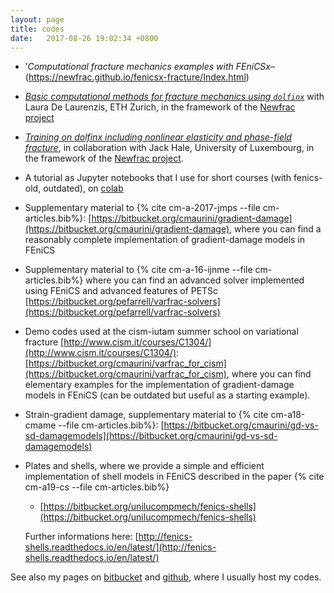 ```yaml
---
layout: page
title: codes
date:   2017-08-26 19:02:34 +0800
---
```


- ’*Computational fracture mechanics examples with FEniCSx*–(https://newfrac.github.io/fenicsx-fracture/Index.html)

- [*Basic computational methods for fracture mechanics using `dolfinx`*](https://gitlab.com/newfrac/CORE-school/newfrac-core-numerics#basic-computational-methods-for-fracture-mechanics) with Laura De Laurenzis, ETH Zurich, in the framework of the [Newfrac project](https://www.newfrac.eu)
  
- [*Training on dolfinx including nonlinear elasticity and phase-field fracture*](https://newfrac.gitlab.io/newfrac-fenicsx-training/), in collaboration with Jack Hale, University of Luxembourg, in the framework of the [Newfrac project](https://www.newfrac.eu).
  
- A tutorial as Jupyter notebooks that I use for short courses (with fenics-old, outdated), on [colab](https://colab.research.google.com/github/cmaurini/damage-course/blob/master/notebook/VarFrac.ipynb)
  
 - Supplementary material to {% cite cm-a-2017-jmps --file cm-articles.bib%}:
        [https://bitbucket.org/cmaurini/gradient-damage](https://bitbucket.org/cmaurini/gradient-damage),
      where  you can find  a reasonably complete implementation of gradient-damage models in FEniCS

 - Supplementary material to {% cite cm-a-16-ijnme --file cm-articles.bib%} where you can find an advanced solver implemented using FEniCS and advanced features of PETSc [https://bitbucket.org/pefarrell/varfrac-solvers](https://bitbucket.org/pefarrell/varfrac-solvers)

 - Demo codes used at the cism-iutam summer school on variational fracture [http://www.cism.it/courses/C1304/](http://www.cism.it/courses/C1304/):
        [https://bitbucket.org/cmaurini/varfrac_for_cism](https://bitbucket.org/cmaurini/varfrac_for_cism),
      where you can find elementary examples for the implementation of gradient-damage models in FEniCS (can be outdated but useful as a starting example).

- Strain-gradient damage, supplementary material to {% cite cm-a18-cmame --file cm-articles.bib%}: [https://bitbucket.org/cmaurini/gd-vs-sd-damagemodels](https://bitbucket.org/cmaurini/gd-vs-sd-damagemodels)

- Plates and shells, where we provide a simple and efficient implementation of shell models in FEniCS described in the paper {% cite cm-a19-cs --file cm-articles.bib%}

    - [https://bitbucket.org/unilucompmech/fenics-shells](https://bitbucket.org/unilucompmech/fenics-shells)

  Further informations here: [http://fenics-shells.readthedocs.io/en/latest/](http://fenics-shells.readthedocs.io/en/latest/)

See also my pages on [bitbucket](https://bitbucket.org/cmaurini/) and [github](https://github.com/cmaurini), where I usually host my codes.